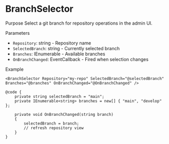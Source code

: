 # BranchSelector

Purpose
Select a git branch for repository operations in the admin UI.

Parameters
- `Repository`: string - Repository name
- `SelectedBranch`: string - Currently selected branch
- `Branches`: IEnumerable<string> - Available branches
- `OnBranchChanged`: EventCallback<string> - Fired when selection changes

Example
```razor
<BranchSelector Repository="my-repo" SelectedBranch="@selectedBranch" Branches="@branches" OnBranchChanged="@OnBranchChanged" />

@code {
    private string selectedBranch = "main";
    private IEnumerable<string> branches = new[] { "main", "develop" };

    private void OnBranchChanged(string branch)
    {
        selectedBranch = branch;
        // refresh repository view
    }
}
```
